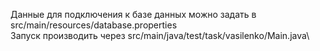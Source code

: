 Данные для подключения к базе данных можно задать в src/main/resources/database.properties\
Запуск производить через src/main/java/test/task/vasilenko/Main.java\
